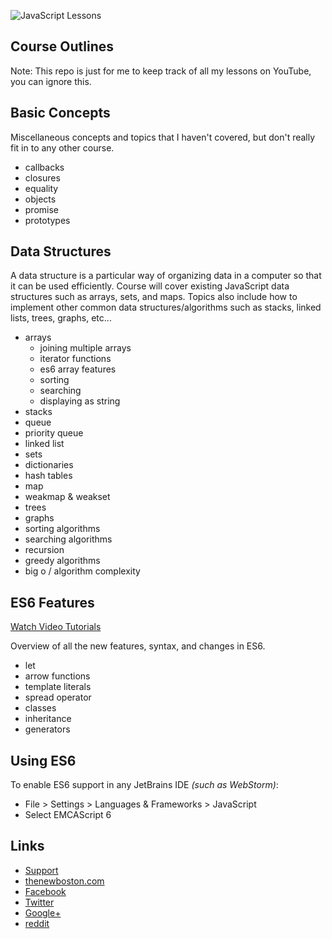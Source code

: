 ![JavaScript Lessons](http://i.imgur.com/jVYUayw.png)

## Course Outlines

Note: This repo is just for me to keep track of all my lessons on YouTube, you can ignore this.

## Basic Concepts

Miscellaneous concepts and topics that I haven't covered, but don't really fit in to any other course.

- callbacks
- closures
- equality
- objects
- promise
- prototypes

## Data Structures

A data structure is a particular way of organizing data in a computer so that it can be used efficiently. Course will
cover existing JavaScript data structures such as arrays, sets, and maps. Topics also include how to implement other
common data structures/algorithms such as stacks, linked lists, trees, graphs, etc...

- arrays
  - joining multiple arrays
  - iterator functions
  - es6 array features
  - sorting
  - searching
  - displaying as string
- stacks
- queue
- priority queue
- linked list
- sets
- dictionaries
- hash tables
- map
- weakmap & weakset
- trees
- graphs
- sorting algorithms
- searching algorithms
- recursion
- greedy algorithms
- big o / algorithm complexity

## ES6 Features

[Watch Video Tutorials](https://www.youtube.com/watch?v=ZJZfIw3P8No&index=1&list=PL6gx4Cwl9DGBhgcpA8eTYYWg7im72LgLt)

Overview of all the new features, syntax, and changes in ES6.

- let
- arrow functions
- template literals
- spread operator
- classes
- inheritance
- generators

## Using ES6

To enable ES6 support in any JetBrains IDE *(such as WebStorm)*:

- File > Settings > Languages & Frameworks > JavaScript
- Select EMCAScript 6

## Links

- [Support](https://www.patreon.com/thenewboston)
- [thenewboston.com](https://thenewboston.com/)
- [Facebook](https://www.facebook.com/TheNewBoston-464114846956315/)
- [Twitter](https://twitter.com/bucky_roberts)
- [Google+](https://plus.google.com/+BuckyRoberts)
- [reddit](https://www.reddit.com/r/thenewboston/)
